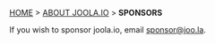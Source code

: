 <a name="top" />

[HOME](Home) > [ABOUT JOOLA.IO](joola.io-overview) > **SPONSORS**

If you wish to sponsor joola.io, email sponsor@joo.la.